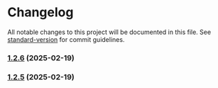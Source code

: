 # Changelog

All notable changes to this project will be documented in this file. See [standard-version](https://github.com/conventional-changelog/standard-version) for commit guidelines.

### [1.2.6](https://github.com/mitch1009/release-trigger/compare/v1.2.5...v1.2.6) (2025-02-19)

### [1.2.5](https://github.com/mitch1009/release-trigger/compare/v1.2.4...v1.2.5) (2025-02-19)

